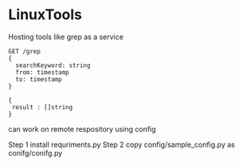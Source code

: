 # LinuxTools

Hosting tools like grep as a service 

```
GET /grep
{
  searchKeyword: string
  from: timestamp
  to: timestamp
}
```

```
{
 result : []string  
}
```


can work on remote respository using config



Step 1 install requriments.py
Step 2 copy config/sample_config.py as conifg/conifg.py 